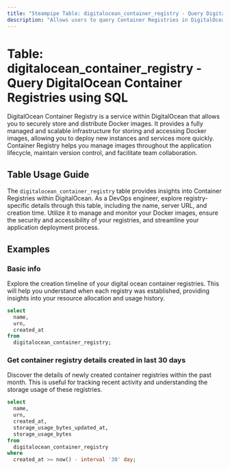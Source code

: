 ```yaml
---
title: "Steampipe Table: digitalocean_container_registry - Query DigitalOcean Container Registries using SQL"
description: "Allows users to query Container Registries in DigitalOcean, particularly the details of each registry including its name, server URL, and creation time."
---
```


# Table: digitalocean_container_registry - Query DigitalOcean Container Registries using SQL

DigitalOcean Container Registry is a service within DigitalOcean that allows you to securely store and distribute Docker images. It provides a fully managed and scalable infrastructure for storing and accessing Docker images, allowing you to deploy new instances and services more quickly. Container Registry helps you manage images throughout the application lifecycle, maintain version control, and facilitate team collaboration.

## Table Usage Guide

The `digitalocean_container_registry` table provides insights into Container Registries within DigitalOcean. As a DevOps engineer, explore registry-specific details through this table, including the name, server URL, and creation time. Utilize it to manage and monitor your Docker images, ensure the security and accessibility of your registries, and streamline your application deployment process.

## Examples

### Basic info
Explore the creation timeline of your digital ocean container registries. This will help you understand when each registry was established, providing insights into your resource allocation and usage history.

```sql
select
  name,
  urn,
  created_at
from
  digitalocean_container_registry;
```

### Get container registry details created in last 30 days
Discover the details of newly created container registries within the past month. This is useful for tracking recent activity and understanding the storage usage of these registries.

```sql
select
  name,
  urn,
  created_at,
  storage_usage_bytes_updated_at,
  storage_usage_bytes
from
  digitalocean_container_registry
where
  created_at >= now() - interval '30' day;
```